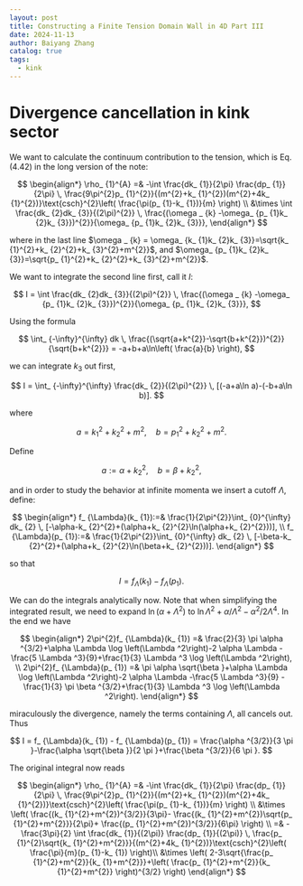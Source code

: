 ```yaml
---
layout: post
title: Constructing a Finite Tension Domain Wall in 4D Part III
date: 2024-11-13
author: Baiyang Zhang
catalog: true
tags:
  - kink
---
```


# Divergence cancellation in kink sector

We want to calculate the continuum contribution to the tension, which is Eq. (4.42) in the long version of the note:


$$
\begin{align*}
\rho_ {1}^{A} =& -\int \frac{dk_ {1}}{2\pi} \frac{dp_ {1}}{2\pi} \,  \frac{9\pi^{2}p_ {1}^{2}}{(m^{2}+k_ {1}^{2})(m^{2}+4k_ {1}^{2})}\text{csch}^{2}\left( \frac{\pi(p_ {1}-k_ {1})}{m} \right) \\
&\times \int \frac{dk_ {2}dk_ {3}}{(2\pi)^{2}} \,  \frac{(\omega _ {k} -\omega_ {p_ {1}k_ {2}k_ {3}})^{2}}{\omega_ {p_ {1}k_ {2}k_ {3}}},
\end{align*}
$$

where in the last line $\omega _ {k} = \omega_ {k_ {1}k_ {2}k_ {3}}=\sqrt{k_ {1}^{2}+k_ {2}^{2}+k_ {3}^{2}+m^{2}}$, and $\omega_ {p_ {1}k_ {2}k_ {3}}=\sqrt{p_ {1}^{2}+k_ {2}^{2}+k_ {3}^{2}+m^{2}}$. 

We want to integrate the second line first, call it $I$:

$$
I = \int \frac{dk_ {2}dk_ {3}}{(2\pi)^{2}} \,  \frac{(\omega _ {k} -\omega_ {p_ {1}k_ {2}k_ {3}})^{2}}{\omega_ {p_ {1}k_ {2}k_ {3}}},
$$

Using the formula 

$$
\int_ {-\infty}^{\infty} dk \,  \frac{(\sqrt{a+k^{2}}-\sqrt{b+k^{2}})^{2}}{\sqrt{b+k^{2}}} = -a+b+a\ln\left( \frac{a}{b} \right),
$$

we can integrate $k_ {3}$ out first,

$$
I = \int_ {-\infty}^{\infty} \frac{dk_ {2}}{(2\pi)^{2}} \, [(-a+a\ln a)-(-b+a\ln b)]. 
$$

where 

$$
a = k_ {1}^{2}+k_ {2}^{2}+m^{2}, \quad  b = p_ {1}^{2}+k_ {2}^{2}+m^{2}.
$$

Define 

$$
a := \alpha+k_ {2}^{2}, \quad  b = \beta+k_ {2}^{2},
$$

and in order to study the behavior at infinite momenta we insert a cutoff $\Lambda$, define:

$$
\begin{align*}
f_ {\Lambda}(k_ {1}):=& \frac{1}{2\pi^{2}}\int_ {0}^{\infty} dk_ {2} \, [-\alpha-k_ {2}^{2}+(\alpha+k_ {2}^{2}\ln(\alpha+k_ {2}^{2}))], \\
f_ {\Lambda}(p_ {1}):=& \frac{1}{2\pi^{2}}\int_ {0}^{\infty} dk_ {2} \, [-\beta-k_ {2}^{2}+(\alpha+k_ {2}^{2}\ln(\beta+k_ {2}^{2}))].
\end{align*}
$$

so that 

$$
I = f_ {\Lambda}(k_ {1}) - f_ {\Lambda}(p_ {1}).
$$

We can do the integrals analytically now. Note that when simplifying the integrated result, we need to expand $\ln(\alpha+\Lambda^{2})$ to $\ln \Lambda^{2}+\alpha / \Lambda^{2}-\alpha^{2} / 2\Lambda^{4}$. In the end we have

$$
\begin{align*}
2\pi^{2}f_ {\Lambda}(k_ {1}) =& \frac{2}{3} \pi  \alpha ^{3/2}+\alpha  \Lambda  \log \left(\Lambda ^2\right)-2 \alpha  \Lambda -\frac{5 \Lambda ^3}{9}+\frac{1}{3} \Lambda ^3 \log \left(\Lambda ^2\right), \\
2\pi^{2}f_ {\Lambda}(p_ {1}) =& \pi  \alpha  \sqrt{\beta }+\alpha  \Lambda  \log \left(\Lambda ^2\right)-2 \alpha  \Lambda -\frac{5 \Lambda ^3}{9} -\frac{1}{3} \pi  \beta ^{3/2}+\frac{1}{3} \Lambda ^3 \log \left(\Lambda ^2\right).
\end{align*}
$$

miraculously the divergence, namely the terms containing $\Lambda$, all cancels out. Thus

$$
I = f_ {\Lambda}(k_ {1}) - f_ {\Lambda}(p_ {1}) = \frac{\alpha ^{3/2}}{3 \pi }-\frac{\alpha  \sqrt{\beta }}{2 \pi }+\frac{\beta ^{3/2}}{6 \pi }.
$$

The original integral now reads

$$
\begin{align*}
\rho_ {1}^{A} =& -\int \frac{dk_ {1}}{2\pi} \frac{dp_ {1}}{2\pi} \,  \frac{9\pi^{2}p_ {1}^{2}}{(m^{2}+k_ {1}^{2})(m^{2}+4k_ {1}^{2})}\text{csch}^{2}\left( \frac{\pi(p_ {1}-k_ {1})}{m} \right) \\
&\times \left( \frac{(k_ {1}^{2}+m^{2})^{3/2}}{3\pi}- \frac{(k_ {1}^{2}+m^{2})\sqrt{p_ {1}^{2}+m^{2}}}{2\pi}+ \frac{(p_ {1}^{2}+m^{2})^{3/2}}{6\pi} \right) \\
=& - \frac{3\pi}{2} \int \frac{dk_ {1}}{(2\pi)} \frac{dp_ {1}}{(2\pi)} \,  \frac{p_ {1}^{2}\sqrt{k_ {1}^{2}+m^{2}}}{(m^{2}+4k_ {1}^{2})}\text{csch}^{2}\left( \frac{\pi}{m}(p_ {1}-k_ {1}) \right)\\
&\times \left( 2-3\sqrt{\frac{p_ {1}^{2}+m^{2}}{k_ {1}+m^{2}}}+\left( \frac{p_ {1}^{2}+m^{2}}{k_ {1}^{2}+m^{2}} \right)^{3/2} \right)
\end{align*}
$$


